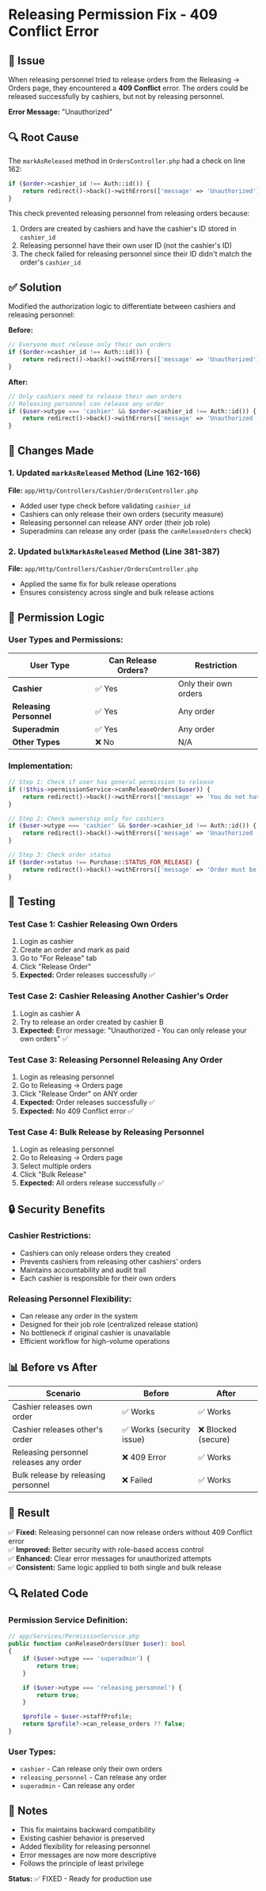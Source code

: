 # Releasing Permission Fix - 409 Conflict Error

## 🐛 Issue

When releasing personnel tried to release orders from the Releasing → Orders page, they encountered a **409 Conflict** error. The orders could be released successfully by cashiers, but not by releasing personnel.

**Error Message:** "Unauthorized"

## 🔍 Root Cause

The `markAsReleased` method in `OrdersController.php` had a check on line 162:

```php
if ($order->cashier_id !== Auth::id()) {
    return redirect()->back()->withErrors(['message' => 'Unauthorized']);
}
```

This check prevented releasing personnel from releasing orders because:

1. Orders are created by cashiers and have the cashier's ID stored in `cashier_id`
2. Releasing personnel have their own user ID (not the cashier's ID)
3. The check failed for releasing personnel since their ID didn't match the order's `cashier_id`

## ✅ Solution

Modified the authorization logic to differentiate between cashiers and releasing personnel:

**Before:**

```php
// Everyone must release only their own orders
if ($order->cashier_id !== Auth::id()) {
    return redirect()->back()->withErrors(['message' => 'Unauthorized']);
}
```

**After:**

```php
// Only cashiers need to release their own orders
// Releasing personnel can release any order
if ($user->utype === 'cashier' && $order->cashier_id !== Auth::id()) {
    return redirect()->back()->withErrors(['message' => 'Unauthorized - You can only release your own orders']);
}
```

## 📝 Changes Made

### 1. Updated `markAsReleased` Method (Line 162-166)

**File:** `app/Http/Controllers/Cashier/OrdersController.php`

- Added user type check before validating `cashier_id`
- Cashiers can only release their own orders (security measure)
- Releasing personnel can release ANY order (their job role)
- Superadmins can release any order (pass the `canReleaseOrders` check)

### 2. Updated `bulkMarkAsReleased` Method (Line 381-387)

**File:** `app/Http/Controllers/Cashier/OrdersController.php`

- Applied the same fix for bulk release operations
- Ensures consistency across single and bulk release actions

## 🎯 Permission Logic

### User Types and Permissions:

| User Type               | Can Release Orders? | Restriction           |
| ----------------------- | ------------------- | --------------------- |
| **Cashier**             | ✅ Yes              | Only their own orders |
| **Releasing Personnel** | ✅ Yes              | Any order             |
| **Superadmin**          | ✅ Yes              | Any order             |
| **Other Types**         | ❌ No               | N/A                   |

### Implementation:

```php
// Step 1: Check if user has general permission to release
if (!$this->permissionService->canReleaseOrders($user)) {
    return redirect()->back()->withErrors(['message' => 'You do not have permission to release orders']);
}

// Step 2: Check ownership only for cashiers
if ($user->utype === 'cashier' && $order->cashier_id !== Auth::id()) {
    return redirect()->back()->withErrors(['message' => 'Unauthorized - You can only release your own orders']);
}

// Step 3: Check order status
if ($order->status !== Purchase::STATUS_FOR_RELEASE) {
    return redirect()->back()->withErrors(['message' => 'Order must be in for_release status']);
}
```

## 🧪 Testing

### Test Case 1: Cashier Releasing Own Orders

1. Login as cashier
2. Create an order and mark as paid
3. Go to "For Release" tab
4. Click "Release Order"
5. **Expected:** Order releases successfully ✅

### Test Case 2: Cashier Releasing Another Cashier's Order

1. Login as cashier A
2. Try to release an order created by cashier B
3. **Expected:** Error message: "Unauthorized - You can only release your own orders" ✅

### Test Case 3: Releasing Personnel Releasing Any Order

1. Login as releasing personnel
2. Go to Releasing → Orders page
3. Click "Release Order" on ANY order
4. **Expected:** Order releases successfully ✅
5. **Expected:** No 409 Conflict error ✅

### Test Case 4: Bulk Release by Releasing Personnel

1. Login as releasing personnel
2. Go to Releasing → Orders page
3. Select multiple orders
4. Click "Bulk Release"
5. **Expected:** All orders release successfully ✅

## 🔒 Security Benefits

### Cashier Restrictions:

- Cashiers can only release orders they created
- Prevents cashiers from releasing other cashiers' orders
- Maintains accountability and audit trail
- Each cashier is responsible for their own orders

### Releasing Personnel Flexibility:

- Can release any order in the system
- Designed for their job role (centralized release station)
- No bottleneck if original cashier is unavailable
- Efficient workflow for high-volume operations

## 📊 Before vs After

| Scenario                               | Before                    | After               |
| -------------------------------------- | ------------------------- | ------------------- |
| Cashier releases own order             | ✅ Works                  | ✅ Works            |
| Cashier releases other's order         | ✅ Works (security issue) | ❌ Blocked (secure) |
| Releasing personnel releases any order | ❌ 409 Error              | ✅ Works            |
| Bulk release by releasing personnel    | ❌ Failed                 | ✅ Works            |

## 🎉 Result

✅ **Fixed:** Releasing personnel can now release orders without 409 Conflict error  
✅ **Improved:** Better security with role-based access control  
✅ **Enhanced:** Clear error messages for unauthorized attempts  
✅ **Consistent:** Same logic applied to both single and bulk release

## 🔍 Related Code

### Permission Service Definition:

```php
// app/Services/PermissionService.php
public function canReleaseOrders(User $user): bool
{
    if ($user->utype === 'superadmin') {
        return true;
    }

    if ($user->utype === 'releasing_personnel') {
        return true;
    }

    $profile = $user->staffProfile;
    return $profile?->can_release_orders ?? false;
}
```

### User Types:

- `cashier` - Can release only their own orders
- `releasing_personnel` - Can release any order
- `superadmin` - Can release any order

## 📝 Notes

- This fix maintains backward compatibility
- Existing cashier behavior is preserved
- Added flexibility for releasing personnel
- Error messages are now more descriptive
- Follows the principle of least privilege

**Status:** ✅ FIXED - Ready for production use
